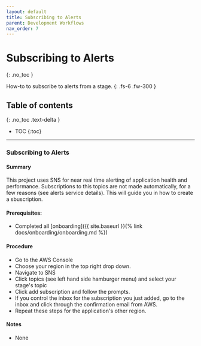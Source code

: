 ```yaml
---
layout: default
title: Subscribing to Alerts
parent: Development Workflows
nav_order: 7
---
```


# Subscribing to Alerts
{: .no_toc }

How-to to subscribe to alerts from a stage.
{: .fs-6 .fw-300 }

## Table of contents
{: .no_toc .text-delta }

- TOC
{:toc}

---

### Subscribing to Alerts

#### Summary
This project uses SNS for near real time alerting of application health and performance.  Subscriptions to this topics are not made automatically, for a few reasons (see alerts service details).  This will guide you in how to create a sbuscription.

#### Prerequisites:
- Completed all [onboarding]({{ site.baseurl }}{% link docs/onboarding/onboarding.md %})

#### Procedure
- Go to the AWS Console
- Choose your region in the top right drop down.
- Navigate to SNS
- Click topics (see left hand side hamburger menu) and select your stage's topic
- Click add subscription and follow the prompts.
- If you control the inbox for the subscription you just added, go to the inbox and click through the confirmation email from AWS.
- Repeat these steps for the application's other region.

#### Notes
- None

